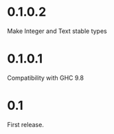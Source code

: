# 0.1.0.2

Make Integer and Text stable types

# 0.1.0.1

Compatibility with GHC 9.8

# 0.1

First release.
